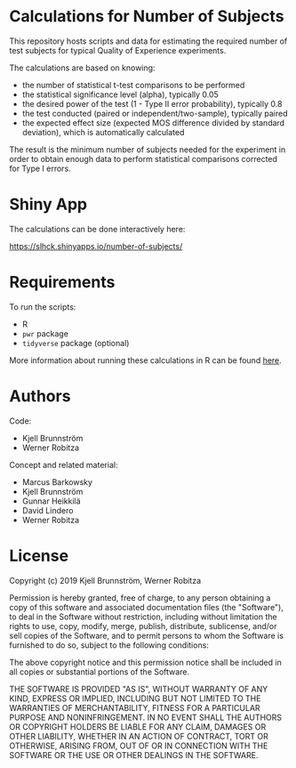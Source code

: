 # Calculations for Number of Subjects

This repository hosts scripts and data for estimating the required number of test subjects for typical Quality of Experience experiments.

The calculations are based on knowing:

- the number of statistical t-test comparisons to be performed
- the statistical significance level (alpha), typically 0.05
- the desired power of the test (1 - Type II error probability), typically 0.8
- the test conducted (paired or independent/two-sample), typically paired
- the expected effect size (expected MOS difference divided by standard deviation), which is automatically calculated

The result is the minimum number of subjects needed for the experiment in order to obtain enough data to perform statistical comparisons corrected for Type I errors.

# Shiny App

The calculations can be done interactively here:

https://slhck.shinyapps.io/number-of-subjects/

# Requirements

To run the scripts:

- R
- `pwr` package
- `tidyverse` package (optional)

More information about running these calculations in R can be found [here](https://stats.idre.ucla.edu/r/dae/power-analysis-for-two-group-independent-sample-t-test/).

# Authors

Code:

- Kjell Brunnström
- Werner Robitza

Concept and related material:

- Marcus Barkowsky
- Kjell Brunnström
- Gunnar Heikkilä
- David Lindero
- Werner Robitza

# License

Copyright (c) 2019 Kjell Brunnström, Werner Robitza

Permission is hereby granted, free of charge, to any person obtaining a copy of this software and associated documentation files (the "Software"), to deal in the Software without restriction, including without limitation the rights to use, copy, modify, merge, publish, distribute, sublicense, and/or sell copies of the Software, and to permit persons to whom the Software is furnished to do so, subject to the following conditions:

The above copyright notice and this permission notice shall be included in all copies or substantial portions of the Software.

THE SOFTWARE IS PROVIDED "AS IS", WITHOUT WARRANTY OF ANY KIND, EXPRESS OR IMPLIED, INCLUDING BUT NOT LIMITED TO THE WARRANTIES OF MERCHANTABILITY, FITNESS FOR A PARTICULAR PURPOSE AND NONINFRINGEMENT. IN NO EVENT SHALL THE AUTHORS OR COPYRIGHT HOLDERS BE LIABLE FOR ANY CLAIM, DAMAGES OR OTHER LIABILITY, WHETHER IN AN ACTION OF CONTRACT, TORT OR OTHERWISE, ARISING FROM, OUT OF OR IN CONNECTION WITH THE SOFTWARE OR THE USE OR OTHER DEALINGS IN THE SOFTWARE.
